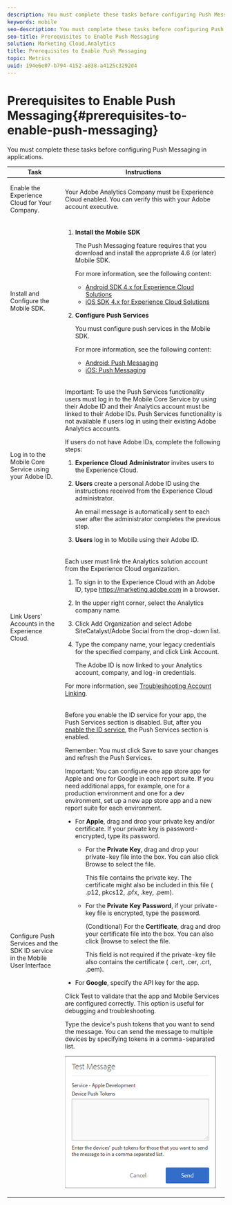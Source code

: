 ```yaml
---
description: You must complete these tasks before configuring Push Messaging in applications.
keywords: mobile
seo-description: You must complete these tasks before configuring Push Messaging in applications.
seo-title: Prerequisites to Enable Push Messaging
solution: Marketing Cloud,Analytics
title: Prerequisites to Enable Push Messaging
topic: Metrics
uuid: 194e6e07-b794-4152-a838-a4125c3292d4
---
```


# Prerequisites to Enable Push Messaging{#prerequisites-to-enable-push-messaging}

You must complete these tasks before configuring Push Messaging in applications.

<table id="table_38C718AFE2384FCB89EA70AD7B45226F"> 
 <thead> 
  <tr> 
   <th colname="col1" class="entry"> Task </th> 
   <th colname="col2" class="entry"> Instructions </th> 
  </tr>
 </thead>
 <tbody> 
  <tr> 
   <td colname="col1"> <p>Enable the Experience Cloud for Your Company. </p> </td> 
   <td colname="col2"> <p>Your <span class="keyword"> Adobe Analytics</span> Company must be <span class="keyword"> Experience Cloud</span> enabled. You can verify this with your Adobe account executive. </p> </td> 
  </tr> 
  <tr> 
   <td colname="col1"> <p>Install and Configure the Mobile SDK. </p> </td> 
   <td colname="col2"> <p> 
     <ol id="ol_A41CC8336C1343B5A2C51DBE9E500086"> 
      <li id="li_2723BBC83BB34365B56BB8443A9AFA3D"><b>Install the Mobile SDK</b> <p>The Push Messaging feature requires that you download and install the appropriate 4.6 (or later) Mobile SDK. </p> <p>For more information, see the following content: </p> <p> 
        <ul id="ul_DB6A44A2FF724B5BB36973FDFB8353A5"> 
         <li id="li_6323CE2240FD490292B39884BB00559C"> <a href="https://marketing.adobe.com/resources/help/en_US/mobile/android/" format="http" scope="external"> Android SDK 4.x for Experience Cloud Solutions</a> </li> 
         <li id="li_2B97BA81591747638D620A23881411F6"> <a href="https://marketing.adobe.com/resources/help/en_US/mobile/ios/" format="http" scope="external"> iOS SDK 4.x for Experience Cloud Solutions</a> </li> 
        </ul> </p> </li> 
      <li id="li_D5272F153A144E4F8D518582019F06F5"><b>Configure Push Services</b> <p>You must configure push services in the Mobile SDK. </p> <p>For more information, see the following content: </p> <p> 
        <ul id="ul_9D19940E312448529CC554019A980DAD"> 
         <li id="li_B6B6E064BBDC451590D7F615EBE30742"><a href="https://marketing.adobe.com/resources/help/en_US/mobile/android/push_messaging.html" format="https" scope="external"> Android: Push Messaging</a> </li> 
         <li id="li_1F84BB2FF4D741A8B37F5F5850635AE1"><a href="https://marketing.adobe.com/resources/help/en_US/mobile/ios/push_messaging.html" format="https" scope="external"> iOS: Push Messaging</a> </li> 
        </ul> </p> </li> 
     </ol> </p> </td> 
  </tr> 
  <tr> 
   <td colname="col1"> <p>Log in to the <span class="keyword"> Mobile</span> Core Service using your Adobe ID. </p> </td> 
   <td colname="col2"> <p> <p>Important:  To use the Push Services functionality users must log in to the Mobile Core Service by using their Adobe ID and their Analytics account must be linked to their Adobe IDs. Push Services functionality is not available if users log in using their existing Adobe Analytics accounts. </p> </p> <p>If users do not have Adobe IDs, complete the following steps: </p> <p> 
     <ol id="ol_CAADA58D85D94151B4EC3B1B67807644"> 
      <li id="li_BE503F97BB4A46E9925EB80AACE2E089"> <p><b>Experience Cloud Administrator</b> invites users to the Experience Cloud. </p> </li> 
      <li id="li_08858B4EBF334AF9AB83BAD70F9B9A69"> <p><b>Users</b> create a personal Adobe ID using the instructions received from the <span class="keyword"> Experience Cloud</span> administrator. </p> <p>An email message is automatically sent to each user after the administrator completes the previous step. </p> </li> 
      <li id="li_207BD71DF1E7484D9141D93BC5715CED"> <p><b>Users</b> log in to <span class="keyword"> Mobile</span> using their Adobe ID. </p> </li> 
     </ol> </p> </td> 
  </tr> 
  <tr> 
   <td colname="col1"> <p>Link Users' Accounts in the <span class="keyword"> Experience Cloud.</span> </p> </td> 
   <td colname="col2"> <p>Each user must link the <span class="keyword"> Analytics</span> solution account from the <span class="keyword"> Experience Cloud</span> organization. </p> <p> 
     <ol id="ol_C6AF47D454584812AC33020B3E4CFE7E"> 
      <li id="li_D432FAD47BB340429542ECAEA7968FAB"> <p>To sign in to the <span class="keyword"> Experience Cloud</span> with an Adobe ID, type <a href="https://marketing.adobe.com" format="https" scope="external"> https://marketing.adobe.com</a> in a browser. </p> </li> 
      <li id="li_1C67A1C3186B4AB2B38032B71C780DA4"> <p>In the upper right corner, select the <span class="keyword"> Analytics</span> company name. </p> </li> 
      <li id="li_99FEAF181EEC4E5FA757661E724903C6"> <p>Click <span class="uicontrol"> Add Organization</span> and select <span class="uicontrol"> Adobe SiteCatalyst/Adobe Social</span> from the drop-down list. </p> </li> 
      <li id="li_7122CC3B32F64C5D986F0C687DC7F869"> <p>Type the company name, your legacy credentials for the specified company, and click <span class="uicontrol"> Link Account</span>. </p> <p>The Adobe ID is now linked to your <span class="keyword"> Analytics</span> account, company, and log-in credentials. </p> </li> 
     </ol> </p> <p>For more information, see <a href="https://marketing.adobe.com/resources/help/en_US/mcloud/organizations.html" format="html" scope="external"> Troubleshooting Account Linking</a>. </p> </td> 
  </tr> 
  <tr> 
   <td colname="col1"> <p>Configure Push Services and the SDK ID service in the Mobile User Interface </p> </td> 
   <td colname="col2"> <p>Before you enable the ID service for your app, the <span class="uicontrol"> Push Services</span> section is disabled. But, after you <a href="../../../c-manage-app-settings/c-mob-confg-app/t-config-visitor.md#task_568C5F05E4E044E9BCCCF91ABBA736F7" format="dita" scope="local"> enable the ID service</a>, the <span class="uicontrol"> Push Services</span> section is enabled. </p> <p> </p> <p> <p>Remember: You must click <span class="uicontrol"> Save</span> to save your changes and refresh the <span class="uicontrol"> Push Services</span>. </p> </p> <p> <p>Important:  You can configure one app store app for Apple and one for Google in each report suite. If you need additional apps, for example, one for a production environment and one for a dev environment, set up a new app store app and a new report suite for each environment. </p> </p> 
    <ul id="ul_F07CD0AD2A854C4CAB366CDF01982C8C"> 
     <li id="li_B05B03A136C34334A82C8A1BE7DA2DBF"> <p>For <b>Apple</b>, drag and drop your private key and/or certificate. If your private key is password-encrypted, type its password. </p> <p> 
       <ul id="ul_1A7EBD6CB21341B4A9A6123BDAD33E2B"> 
        <li id="li_B588CD717FA54A16BB5A4DDB22CF358A">For the <b>Private Key</b>, drag and drop your private-key file into the box. You can also click <span class="uicontrol"> Browse</span> to select the file. <p>This file contains the private key. The certificate might also be included in this file (<span class="filepath"> .p12</span>, <span class="filepath"> pkcs12</span>, <span class="filepath"> .pfx</span>, <span class="filepath"> .key</span>,<span class="filepath"> .pem</span>). </p> </li> 
        <li id="li_3677E3AE8BCB4EB0B56C621D5816D7A9">For the <b>Private Key Password</b>, if your private-key file is encrypted, type the password. <p>(Conditional) For the <b>Certificate</b>, drag and drop your certificate file into the box. You can also click <span class="uicontrol"> Browse</span> to select the file. </p> <p>This field is not required if the private-key file also contains the certificate (<span class="filepath"> .cert</span>, <span class="filepath"> .cer</span>, <span class="filepath"> .crt</span>, <span class="filepath"> .pem</span>). </p> </li> 
       </ul> </p> </li> 
     <li id="li_C5245B6DA72747BB800E575527749B65"> <p>For <b>Google</b>, specify the API key for the app. </p> </li> 
    </ul> <p>Click <span class="uicontrol"> Test</span> to validate that the app and Mobile Services are configured correctly. This option is useful for debugging and troubleshooting. </p> <p> Type the device's push tokens that you want to send the message. You can send the message to multiple devices by specifying tokens in a comma-separated list. </p> <p><img src="assets/push_test_list.png" id="image_8C4DC06DAF444BF298F380CF24F41A6D" /> </p> </td> 
  </tr> 
 </tbody> 
</table>
